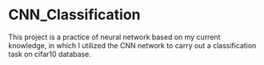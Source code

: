 # CNN_Classification
 This project is a practice of neural network based on my current knowledge, in which I utilized the CNN network to carry out a classification task on cifar10 database.
